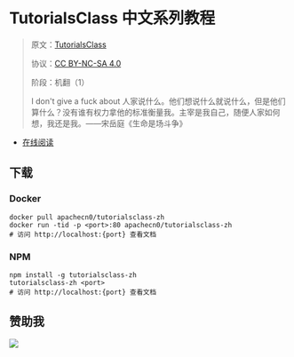 # TutorialsClass 中文系列教程

> 原文：[TutorialsClass](https://tutorialsclass.com/)
> 
> 协议：[CC BY-NC-SA 4.0](http://creativecommons.org/licenses/by-nc-sa/4.0/)
> 
> 阶段：机翻（1）
> 
> I don't give a fuck about 人家说什么。他们想说什么就说什么，但是他们算什么？没有谁有权力拿他的标准衡量我。主宰是我自己，随便人家如何想，我还是我。——宋岳庭《生命是场斗争》 

* [在线阅读](https://tcls.flygon.net)
## 下载

### Docker

```
docker pull apachecn0/tutorialsclass-zh
docker run -tid -p <port>:80 apachecn0/tutorialsclass-zh
# 访问 http://localhost:{port} 查看文档
```

### NPM

```
npm install -g tutorialsclass-zh
tutorialsclass-zh <port>
# 访问 http://localhost:{port} 查看文档
```

## 赞助我

![](https://img-blog.csdnimg.cn/20200112005920729.png)
